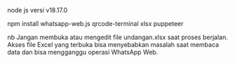 node js versi v18.17.0

npm install whatsapp-web.js qrcode-terminal xlsx puppeteer

nb
Jangan membuka atau mengedit file undangan.xlsx saat proses berjalan. Akses file Excel yang terbuka bisa menyebabkan masalah saat membaca data dan bisa mengganggu operasi WhatsApp Web.
